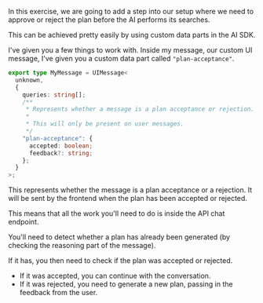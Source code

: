 In this exercise, we are going to add a step into our setup where we need to approve or reject the plan before the AI performs its searches.

This can be achieved pretty easily by using custom data parts in the AI SDK.

I've given you a few things to work with. Inside my message, our custom UI message, I've given you a custom data part called `"plan-acceptance"`.

```ts
export type MyMessage = UIMessage<
  unknown,
  {
    queries: string[];
    /**
     * Represents whether a message is a plan acceptance or rejection.
     *
     * This will only be present on user messages.
     */
    "plan-acceptance": {
      accepted: boolean;
      feedback?: string;
    };
  }
>;
```

This represents whether the message is a plan acceptance or a rejection. It will be sent by the frontend when the plan has been accepted or rejected.

This means that all the work you'll need to do is inside the API chat endpoint.

You'll need to detect whether a plan has already been generated (by checking the reasoning part of the message).

If it has, you then need to check if the plan was accepted or rejected.

- If it was accepted, you can continue with the conversation.
- If it was rejected, you need to generate a new plan, passing in the feedback from the user.

